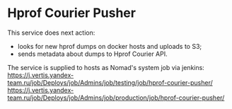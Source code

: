Hprof Courier Pusher
===

This service does next action:
- looks for new hprof dumps on docker hosts and uploads to S3;
- sends metadata about dumps to Hprof Courier API.

The service is supplied to hosts as Nomad's system job via jenkins:
https://j.vertis.yandex-team.ru/job/Deploys/job/Admins/job/testing/job/hprof-courier-pusher/
https://j.vertis.yandex-team.ru/job/Deploys/job/Admins/job/production/job/hprof-courier-pusher/

